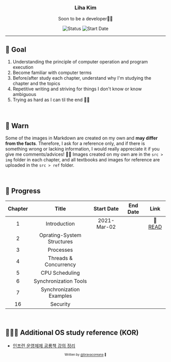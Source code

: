 <div align="center">

<h3>Liha Kim</h3>
<p>Soon to be a developer🙏🏼</p>

![Status](https://img.shields.io/badge/Learn%20Everyday-blue.svg)
![Start Date](https://img.shields.io/badge/Start%20Date-2021--03--01-23d16b.svg)

</div>

---

## 🎯 Goal

1. Understanding the principle of computer operation and program execution
2. Become familiar with computer terms
3. Before/after study each chapter, understand why I'm studying the chapter and the topics
4. Repetitive writing and striving for things I don't know or know ambiguous
5. Trying as hard as I can til the end 🙏🏼

<br>

## 🚨 Warn

Some of the images in Markdown are created on my own and **may differ from the facts**. Therefore, I ask for a reference only, and if there is something wrong or lacking information, I would really appreciate it if you give me comments/advices! 🙏🏼
Images created on my own are in the `src > img` folder in each chapter, and all textbooks and images for reference are uploaded in the `src > ref` folder.

<br/>

## 🔖 Progress

| Chapter |           Title            | Start Date  | End Date |                         Link                         |
| :-----: | :------------------------: | :---------: | :------: | :--------------------------------------------------: |
|    1    |        Introduction        | 2021-Mar-02 |          | 📝 [READ](/bravacoreana/self-study/01-introduction/) |
|    2    | Oprating-System Structures |             |          |                                                      |
|    3    |         Processes          |             |          |                                                      |
|    4    |   Threads & Concurrency    |             |          |                                                      |
|    5    |       CPU Scheduling       |             |          |                                                      |
|    6    |   Synchronization Tools    |             |          |                                                      |
|    7    |  Synchronization Examples  |             |          |                                                      |
|   16    |          Security          |             |          |                                                      |

<br>

## 🙇🏻‍♀️ Additional OS study reference (KOR)

- [인프런 운영체제 공룡책 강의 정리](https://github.com/bravacoreana/operating-system)

<div align="center">
<sub><sup>Written by <a href="https://github.com/chobobdev">@bravacoreana</a> 🍑</sup></sub>
</div>
